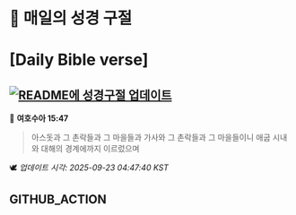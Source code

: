 # 🙏 매일의 성경 구절
# [Daily Bible verse]
## [![README에 성경구절 업데이트](https://github.com/DONGSUKA/first_test/actions/workflows/update-readme-bible.yml/badge.svg)](https://github.com/DONGSUKA/first_test/actions/workflows/update-readme-bible.yml)
<!-- START_BIBLE_VERSE -->
📖 **여호수아 15:47**
> 아스돗과 그 촌락들과 그 마을들과 가사와 그 촌락들과 그 마을들이니 애굽 시내와 대해의 경계에까지 이르렀으며

🕊️ _업데이트 시각: 2025-09-23 04:47:40 KST_
  <!-- END_BIBLE_VERSE -->
## GITHUB_ACTION
